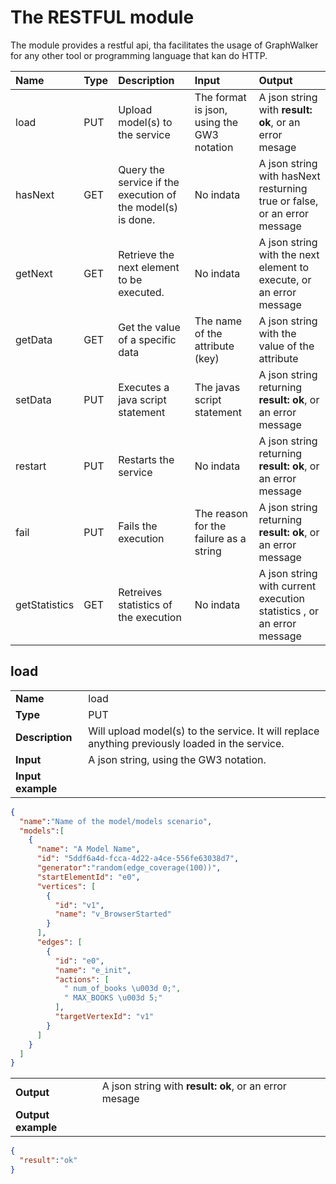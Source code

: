 # The RESTFUL module 

The module provides a restful api, tha facilitates the usage of GraphWalker for any other
tool or programming language that kan do HTTP.

| Name          | Type | Description |Input | Output |
|:------------- |:-----|:------------|:-----|:----|
| load          | PUT  | Upload model(s) to the service |The format is json, using the GW3 notation |A json string with **result: ok**, or an error mesage|
| hasNext       | GET  | Query the service if the execution of the model(s) is done. | No indata | A json string with hasNext resturning true or false, or an error message |
| getNext       | GET  | Retrieve the next element to be executed. | No indata | A json string with the next element to execute, or an error message |
| getData       | GET  | Get the value of a specific data | The name of the attribute (key) | A json string with the value of the attribute |
| setData       | PUT  | Executes a java script statement | The javas script statement | A json string returning **result: ok**, or an error message |
| restart       | PUT  | Restarts the service | No indata | A json string returning **result: ok**, or an error message |
| fail          | PUT  | Fails the execution | The reason for the failure as a string |A json string returning **result: ok**, or an error message |
| getStatistics | GET  | Retreives statistics of the execution| No indata |A json string with current execution statistics , or an error message |


## load

|||
|:------------ |:-----|
|**Name**|load|
|**Type**|PUT|
|**Description**|Will upload model(s) to the service. It will replace anything previously loaded in the service.|
|**Input**|A json string, using the GW3 notation.|
|**Input example**||
```json
{
  "name":"Name of the model/models scenario",
  "models":[
    {
      "name": "A Model Name",
      "id": "5ddf6a4d-fcca-4d22-a4ce-556fe63038d7",
      "generator":"random(edge_coverage(100))",
      "startElementId": "e0",
      "vertices": [
        {
          "id": "v1",
          "name": "v_BrowserStarted"
        }
      ],
      "edges": [
        {
          "id": "e0",
          "name": "e_init",
          "actions": [
            " num_of_books \u003d 0;",
            " MAX_BOOKS \u003d 5;"
          ],
          "targetVertexId": "v1"
        }
      ]
    }
  ]
}
```
|||
|:------------ |:-----|
|**Output**|A json string with **result: ok**, or an error mesage|
|**Output example**||
```json
{  
  "result":"ok"
}
```
